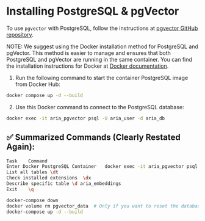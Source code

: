 # Installing PostgreSQL & pgVector

To use `pgvector` with PostgreSQL, follow the instructions at  [pgvector GitHub repository](https://github.com/pgvector/pgvector#installation).

NOTE:  We suggest using the Docker installation method for PostgreSQL and pgVector. This method is easier to manage and ensures that both PostgreSQL and pgVector are running in the same container. You can find the installation instructions for Docker at [Docker documentation](https://docs.docker.com/get-docker/).

1. Run the following command to start the container PostgreSQL image from Docker Hub:

```bash
docker compose up -d --build
```

2. Use this Docker command to connect to the PostgreSQL database:
```bash
docker exec -it aria_pgvector psql -U aria_user -d aria_db
```

## ✅ Summarized Commands (Clearly Restated Again):
```bash
Task	Command
Enter Docker PostgreSQL Container	docker exec -it aria_pgvector psql -U aria_user -d aria_db
List all tables	\dt
Check installed extensions	\dx
Describe specific table	\d aria_embeddings
Exit	\q
```

```bash
docker-compose down
docker volume rm pgvector_data  # Only if you want to reset the database
docker-compose up -d --build
```

